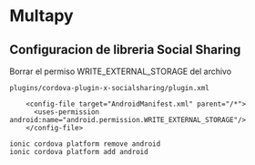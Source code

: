 # Multapy


## Configuracion de libreria Social Sharing

Borrar el permiso WRITE_EXTERNAL_STORAGE del archivo

    plugins/cordova-plugin-x-socialsharing/plugin.xml
    
        <config-file target="AndroidManifest.xml" parent="/*">
          <uses-permission android:name="android.permission.WRITE_EXTERNAL_STORAGE"/>
        </config-file>
    
    ionic cordova platform remove android
    ionic cordova platform add android
